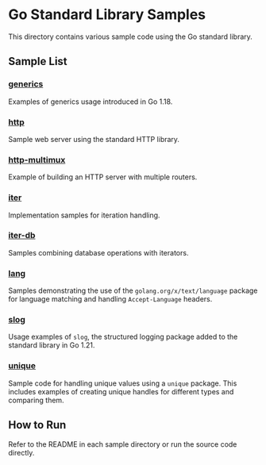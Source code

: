 # Go Standard Library Samples

This directory contains various sample code using the Go standard library.

## Sample List

### [generics](generics/)
Examples of generics usage introduced in Go 1.18.

### [http](http/)
Sample web server using the standard HTTP library.

### [http-multimux](http-multimux/)
Example of building an HTTP server with multiple routers.

### [iter](iter/)
Implementation samples for iteration handling.

### [iter-db](iter-db/)
Samples combining database operations with iterators.

### [lang](lang/)
Samples demonstrating the use of the `golang.org/x/text/language` package for language matching and handling `Accept-Language` headers.

### [slog](slog/)
Usage examples of `slog`, the structured logging package added to the standard library in Go 1.21.

### [unique](unique/)
Sample code for handling unique values using a `unique` package. This includes examples of creating unique handles for different types and comparing them.

## How to Run

Refer to the README in each sample directory or run the source code directly.